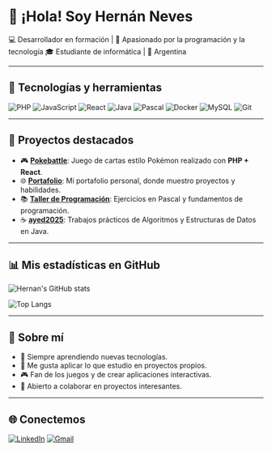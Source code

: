 # 👋 ¡Hola! Soy Hernán Neves

💻 Desarrollador en formación | 🚀 Apasionado por la programación y la tecnología
🎓 Estudiante de informática | 📍 Argentina

---

## 🚀 Tecnologías y herramientas
![PHP](https://img.shields.io/badge/PHP-777BB4?style=for-the-badge&logo=php&logoColor=white)
![JavaScript](https://img.shields.io/badge/JavaScript-323330?style=for-the-badge&logo=javascript&logoColor=F7DF1E)
![React](https://img.shields.io/badge/React-20232A?style=for-the-badge&logo=react&logoColor=61DAFB)
![Java](https://img.shields.io/badge/Java-ED8B00?style=for-the-badge&logo=openjdk&logoColor=white)
![Pascal](https://img.shields.io/badge/Pascal-blue?style=for-the-badge)
![Docker](https://img.shields.io/badge/Docker-2496ED?style=for-the-badge&logo=docker&logoColor=white)
![MySQL](https://img.shields.io/badge/MySQL-005C84?style=for-the-badge&logo=mysql&logoColor=white)
![Git](https://img.shields.io/badge/Git-F05032?style=for-the-badge&logo=git&logoColor=white)

---

## 📂 Proyectos destacados
- 🎮 [**Pokebattle**](https://github.com/hernannneves/Pocketbattle): Juego de cartas estilo Pokémon realizado con **PHP + React**.
- 🌐 [**Portafolio**](https://github.com/hernannneves/Portafolio): Mi portafolio personal, donde muestro proyectos y habilidades.
- 📚 [**Taller de Programación**](https://github.com/hernannneves/Taller-de-Programacion): Ejercicios en Pascal y fundamentos de programación.
- ☕ [**ayed2025**](https://github.com/hernannneves/ayed2025): Trabajos prácticos de Algoritmos y Estructuras de Datos en Java.

---

## 📊 Mis estadísticas en GitHub
![Hernan's GitHub stats](https://github-readme-stats.vercel.app/api?username=hernannneves&show_icons=true&theme=tokyonight)

![Top Langs](https://github-readme-stats.vercel.app/api/top-langs/?username=hernannneves&layout=compact&theme=tokyonight)

---

## 🌱 Sobre mí
- 🚀 Siempre aprendiendo nuevas tecnologías.
- 📖 Me gusta aplicar lo que estudio en proyectos propios.
- 🎮 Fan de los juegos y de crear aplicaciones interactivas.
- 🤝 Abierto a colaborar en proyectos interesantes.

---

## 🌐 Conectemos
[![LinkedIn](https://img.shields.io/badge/LinkedIn-0077B5?style=for-the-badge&logo=linkedin&logoColor=white)](https://linkedin.com/in/TU_USUARIO)
[![Gmail](https://img.shields.io/badge/Gmail-D14836?style=for-the-badge&logo=gmail&logoColor=white)](mailto:tuemail@gmail.com)
